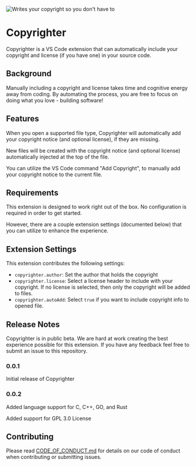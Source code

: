 ![Writes your copyright so you don't have to](https://github.com/max-wilkinson/copyrighter/blob/master/CopyrighterHero.png?raw=true)

# Copyrighter

Copyrighter is a VS Code extension that can automatically include your copyright and license (if you have one) in your source code.

## Background

Manually including a copyright and license takes time and cognitive energy away from coding. By automating the process, you are free to focus on doing what you love - building software!

## Features

When you open a supported file type, Copyrighter will automatically add your copyright notice (and optional license), if they are missing.

New files will be created with the copyright notice (and optional license) automatically injected at the top of the file.

You can utilize the VS Code command "Add Copyright", to manually add your copyright notice to the current file.

## Requirements

This extension is designed to work right out of the box. No configuration is required in order to get started.

However, there are a couple extension settings (documented below) that you can utilize to enhance the experience.

## Extension Settings

This extension contributes the following settings:

- `copyrighter.author`: Set the author that holds the copyright
- `copyrighter.license`: Select a license header to include with your copyright. If no license is selected, then only the copyright will be added to files.
- `copyrighter.autoAdd`: Select `true` if you want to include copyright info to opened file.

## Release Notes

Copyrighter is in public beta. We are hard at work creating the best experience possible for this extension. If you have any feedback feel free to submit an issue to this repository.

### 0.0.1

Initial release of Copyrighter

### 0.0.2

Added language support for C, C++, GO, and Rust

Added support for GPL 3.0 License

## Contributing

Please read [CODE_OF_CONDUCT.md](CODE_OF_CONDUCT.md) for details on our code of conduct when contributing or submitting issues.
